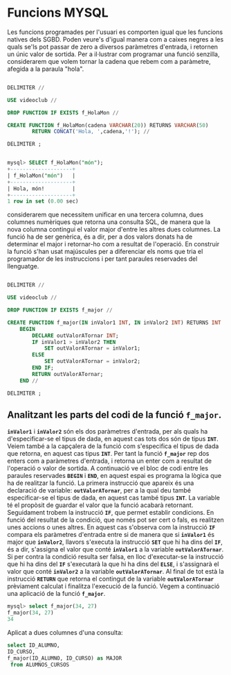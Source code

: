 # Funcions MYSQL
Les funcions programades per l'usuari es comporten igual que les funcions natives dels SGBD. Poden veure's d'igual manera com a caixes negres a les quals se'ls pot passar de zero a diversos paràmetres d'entrada, i retornen un únic valor de sortida. Per a il·lustrar com programar una funció senzilla, considerarem que volem tornar la cadena que rebem com a paràmetre, afegida a la paraula "hola".

```sql

DELIMITER //

USE videoclub //

DROP FUNCTION IF EXISTS f_HolaMon //

CREATE FUNCTION f_HolaMon(cadena VARCHAR(20)) RETURNS VARCHAR(50)
        RETURN CONCAT('Hola, ',cadena,'!'); //

DELIMITER ;


mysql> SELECT f_HolaMon("món");
+--------------------+
| f_HolaMon("món")   |
+--------------------+
| Hola, món!         |
+--------------------+
1 row in set (0.00 sec)


```





considerarem que necessitem unificar en una tercera columna, dues columnes numèriques que retorna una consulta SQL, de manera que la nova columna contingui el valor major d'entre les altres dues columnes. La funció ha de ser genèrica, és a dir, per a dos valors donats ha de determinar el major i retornar-ho com a resultat de l'operació.
En construir la funció s'han usat majúscules per a diferenciar els noms que tria el programador de les instruccions i per tant paraules reservades del llenguatge.

```sql

DELIMITER //

USE videoclub //

DROP FUNCTION IF EXISTS f_major //

CREATE FUNCTION f_major(IN inValor1 INT, IN inValor2 INT) RETURNS INT
    BEGIN
        DECLARE outValorATornar INT;
        IF inValor1 > inValor2 THEN
            SET outValorATornar = inValor1;
        ELSE
            SET outValorATornar = inValor2;
        END IF;
        RETURN outValorATornar;
    END //

DELIMITER ;

```

## Analitzant les parts del codi de la funció **`f_major`**.

**`inValor1`** i **`inValor2`** són els dos paràmetres d'entrada, per als quals ha d'especificar-se el tipus de dada, en aquest cas tots dos són de tipus **`INT`**. Veiem també a la capçalera de la funció com s'especifica el tipus de dada que retorna, en aquest cas tipus **`INT`**. Per tant la funció **`f_major`** rep dos enters com a paràmetres d'entrada, i retorna un enter com a resultat de l'operació o valor de sortida.
A continuació ve el bloc de codi entre les paraules reservades **`BEGIN`** i **`END`**, en aquest espai es programa la lògica que ha de realitzar la funció. La primera instrucció que apareix és una declaració de variable: **`outValorATornar`**, per a la qual deu també especificar-se el tipus de dada, en aquest cas també tipus **`INT`**. La variable té el propòsit de guardar el valor que la funció acabarà retornant.
Seguidament trobem la instrucció **`IF`**, que permet establir condicions.
En funció del resultat de la condició, que només pot ser cert o fals, es realitzen unes accions o unes altres. En aquest cas s'observa com la instrucció **`IF`** compara els paràmetres d'entrada entre si de manera que si **`inValor1`** és major que **`inValor2`**, llavors s'executa la instrucció **`SET`** que hi ha dins del **`IF`**, és a dir, s'assigna el valor que conté **`inValor1`** a la variable **`outValorATornar`**. Si per contra la condició resulta ser falsa, en lloc d'executar-se la instrucció que hi ha dins del **`IF`** s'executarà la que hi ha dins del **`ELSE`**, i s'assignarà el valor que conté **`inValor2`** a la variable **`outValorATornar`**.
Al final de tot està la instrucció **`RETURN`** que retorna el contingut de la variable **`outValorATornar`** prèviament calculat i finalitza l'execució de la funció.
Vegem a continuació una aplicació de la funció **`f_major`**.

```sql
mysql> select f_major(34, 27)
f_major(34, 27)
34
```

Aplicat a dues columnes d'una consulta:

```sql
select ID_ALUMNO,
ID_CURSO,
f_major(ID_ALUMNO, ID_CURSO) as MAJOR
 from ALUMNOS_CURSOS
 ```